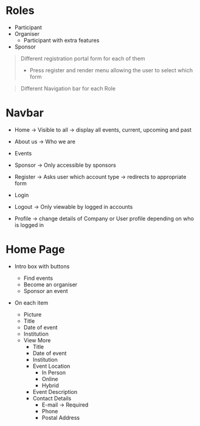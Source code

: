 # Roles

- Participant
- Organiser
    - Participant with extra features
- Sponsor

> Different registration portal form for each of them
> - Press register and render menu allowing the user to select which form

> Different Navigation bar for each Role


# Navbar

- Home -> Visible to all -> display all events, current, upcoming and past
- About us -> Who we are
- Events
- Sponsor -> Only accessible by sponsors

- Register -> Asks user which account type -> redirects to appropriate form
- Login
- Logout -> Only viewable by logged in accounts

- Profile -> change details of Company or User profile depending on who is logged in

# Home Page
- Intro box with buttons
    - Find events
    - Become an organiser
    - Sponsor an event

- On each item
    - Picture
    - Title
    - Date of event
    - Institution
    - View More
        - Title
        - Date of event
        - Institution
        - Event Location
            - In Person
            - Online
            - Hybrid
        - Event Description
        - Contact Details
            - E-mail -> Required
            - Phone
            - Postal Address